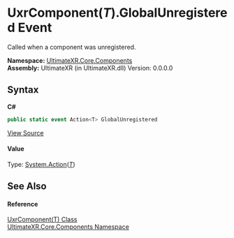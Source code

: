# UxrComponent(*T*).GlobalUnregistered Event
 

Called when a component was unregistered.

**Namespace:**&nbsp;<a href="N_UltimateXR_Core_Components">UltimateXR.Core.Components</a><br />**Assembly:**&nbsp;UltimateXR (in UltimateXR.dll) Version: 0.0.0.0

## Syntax

**C#**<br />
``` C#
public static event Action<T> GlobalUnregistered
```

<a href="UltimateXR/Scripts/Core/Components/UxrComponent.cs" rel="noopener noreferrer" title="View the source code">View Source</a><br />

#### Value
Type: <a href="https://docs.microsoft.com/dotnet/api/system.action-1" target="_blank" rel="noopener noreferrer">System.Action</a>(<a href="T_UltimateXR_Core_Components_UxrComponent_1">*T*</a>)

## See Also


#### Reference
<a href="T_UltimateXR_Core_Components_UxrComponent_1">UxrComponent(T) Class</a><br /><a href="N_UltimateXR_Core_Components">UltimateXR.Core.Components Namespace</a><br />